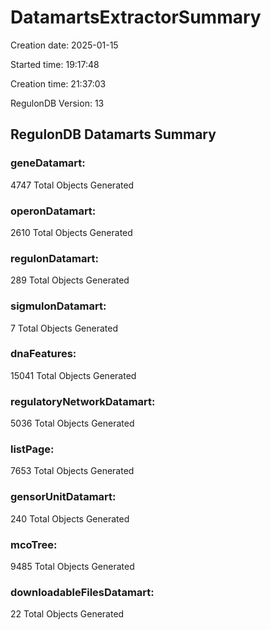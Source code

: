 # DatamartsExtractorSummary 
Creation date: 2025-01-15
 
Started time: 19:17:48
 
Creation time: 21:37:03
 
RegulonDB Version: 13

## RegulonDB Datamarts Summary 

 ### geneDatamart: 
 4747 Total Objects Generated
 ### operonDatamart: 
 2610 Total Objects Generated
 ### regulonDatamart: 
 289 Total Objects Generated
 ### sigmulonDatamart: 
 7 Total Objects Generated
 ### dnaFeatures: 
 15041 Total Objects Generated
 ### regulatoryNetworkDatamart: 
 5036 Total Objects Generated
 ### listPage: 
 7653 Total Objects Generated
 ### gensorUnitDatamart: 
 240 Total Objects Generated
 ### mcoTree: 
 9485 Total Objects Generated
 ### downloadableFilesDatamart: 
 22 Total Objects Generated